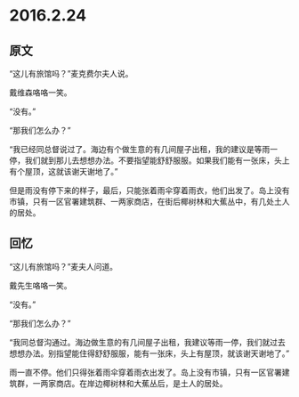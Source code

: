 # 2016.2.24

## 原文

“这儿有旅馆吗？”麦克费尔夫人说。

戴维森咯咯一笑。

“没有。”

“那我们怎么办？”

“我已经同总督说过了。海边有个做生意的有几间屋子出租，我的建议是等雨一停，我们就到那儿去想想办法。不要指望能舒舒服服。如果我们能有一张床，头上有个屋顶，这就该谢天谢地了。”

但是雨没有停下来的样子，最后，只能张着雨伞穿着雨衣，他们出发了。岛上没有市镇，只有一区官署建筑群、一两家商店，在街后椰树林和大蕉丛中，有几处土人的居处。


## 回忆

“这儿有旅馆吗？”麦夫人问道。

戴先生咯咯一笑。

“没有。”

“那我们怎么办？”

“我同总督沟通过。海边做生意的有几间屋子出租，我建议等雨一停，我们就过去想想办法。别指望能住得舒舒服服，能有一张床，头上有屋顶，就该谢天谢地了。”

雨一直不停。他们只得张着雨伞穿着雨衣出发了。岛上没有市镇，只有一区官署建筑群，一两家商店。在岸边椰树林和大蕉丛后，是土人的居处。
